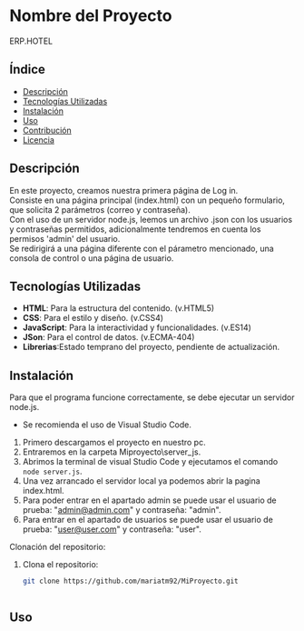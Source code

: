 # Nombre del Proyecto

ERP.HOTEL



## Índice

- [Descripción](#descripción)
- [Tecnologías Utilizadas](#tecnologías-utilizadas)
- [Instalación](#instalación)
- [Uso](#uso)
- [Contribución](#contribución)
- [Licencia](#licencia) 



## Descripción

En este proyecto, creamos nuestra primera página de Log in.  
Consiste en una página principal (index.html) con un pequeño formulario, que solicita 2 parámetros (correo y contraseña).  
Con el uso de un servidor node.js, leemos un archivo .json con los usuarios y contraseñas permitidos, adicionalmente tendremos en cuenta los permisos 'admin' del usuario.  
Se redirigirá a una página diferente con el párametro mencionado, una consola de control o una página de usuario.  



## Tecnologías Utilizadas

- **HTML**: Para la estructura del contenido. (v.HTML5)
- **CSS**: Para el estilo y diseño. (v.CSS4)
- **JavaScript**: Para la interactividad y funcionalidades. (v.ES14)
- **JSon**: Para el control de datos. (v.ECMA-404)
- **Librerias**:Estado temprano del proyecto, pendiente de actualización.     



## Instalación

Para que el programa funcione correctamente, se debe ejecutar un servidor node.js.

 - Se recomienda el uso de Visual Studio Code.

1. Primero descargamos el proyecto en nuestro pc.
2. Entraremos en la carpeta Miproyecto\server_js.
3. Abrimos la terminal de visual Studio Code y ejecutamos el comando `node server.js`.
4. Una vez arrancado el servidor local ya podemos abrir la pagina index.html.
5. Para poder entrar en el apartado admin se puede usar el usuario de prueba: "admin@admin.com" y contraseña: "admin".
6. Para entrar en el apartado de usuarios se puede usar el usuario de prueba: "user@user.com" y contraseña: "user".

Clonación del repositorio:

1. Clona el repositorio:
   ```bash
   git clone https://github.com/mariatm92/MiProyecto.git



## Uso

